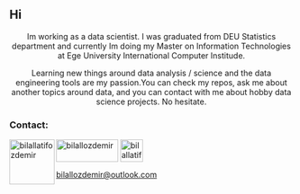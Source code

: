 <h2 align "center"> Hi </h1>

<p align = "center"> Im working as a data scientist. I was graduated from DEU Statistics department and currently Im doing my Master on Information Technologies at Ege University International Computer Institude.   </p>
  
 <p align = "center"> 
  Learning new things around data analysis / science and the data engineering tools are my passion.You can check my repos, ask me about another topics around data, and you can contact with me about hobby data science projects. No hesitate. </p>


<h3 align="left">Contact:</h3>
<p align="left">
<a href="https://twitter.com/bilallozdemir" target="blank"><img align="center" src="https://raw.githubusercontent.com/rahuldkjain/github-profile-readme-generator/master/src/images/icons/Social/twitter.svg" alt="bilallozdemir" height=40" width="110" /></a>
<a href="https://www.linkedin.com/in/bilallatifozdemir/" target="blank"><img align="center" src="https://raw.githubusercontent.com/rahuldkjain/github-profile-readme-generator/master/src/images/icons/Social/linked-in-alt.svg" alt="bilallatifozdemir" height="40" width="40" /> </a>
<a style= "padding-left: 50px" href="https://sisterslab.co/yazar/bilal-ozdemir/" target="blank">
  <img align="left" src="https://user-images.githubusercontent.com/70684994/126725349-8da58bd7-4c93-4440-a9a0-78b4b121fda1.jpg" alt="bilallatifozdemir" height="80" width="80" />

bilallozdemir@outlook.com
</a>
</p>
